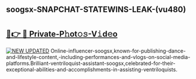 ## soogsx-SNAPCHAT-STATEWINS-LEAK-(vu480)


# <h2><a href="https://mediaupload.pro?-20M">🔗👉 🔴 Private-P𝚑ot𝚘𝚜-V𝚒d𝚎o</a></h2>

[![NEW UPDATED](https://i.imgur.com/0qMVB7G.gif)](https://mediaupload.pro?-20M)
Online-influencer-soogsx,known-for-publishing-dance-and-lifestyle-content,-including-performances-and-vlogs-on-social-media-platforms.Brilliant-ventriloquist-assistant-soogsx,celebrated-for-their-exceptional-abilities-and-accomplishments-in-assisting-ventriloquists.  